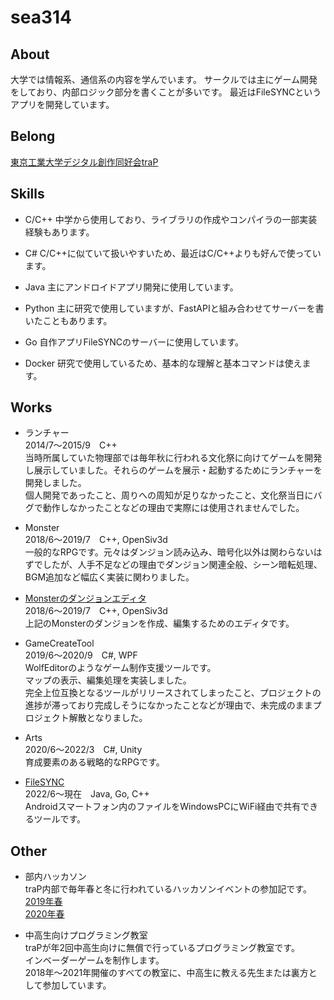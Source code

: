 # sea314

## About
大学では情報系、通信系の内容を学んでいます。
サークルでは主にゲーム開発をしており、内部ロジック部分を書くことが多いです。
最近はFileSYNCというアプリを開発しています。

## Belong
[東京工業大学デジタル創作同好会traP](https://trap.jp/)

## Skills
- C/C++
中学から使用しており、ライブラリの作成やコンパイラの一部実装経験もあります。

- C#
C/C++に似ていて扱いやすいため、最近はC/C++よりも好んで使っています。

- Java
主にアンドロイドアプリ開発に使用しています。

- Python
主に研究で使用していますが、FastAPIと組み合わせてサーバーを書いたこともあります。

- Go
自作アプリFileSYNCのサーバーに使用しています。

- Docker
研究で使用しているため、基本的な理解と基本コマンドは使えます。

## Works
- ランチャー\
2014/7～2015/9　C++\
当時所属していた物理部では毎年秋に行われる文化祭に向けてゲームを開発し展示していました。それらのゲームを展示・起動するためにランチャーを開発しました。\
個人開発であったこと、周りへの周知が足りなかったこと、文化祭当日にバグで動作しなかったことなどの理由で実際には使用されませんでした。

- Monster\
2018/6～2019/7　C++, OpenSiv3d\
一般的なRPGです。元々はダンジョン読み込み、暗号化以外は関わらないはずでしたが、人手不足などの理由でダンジョン関連全般、シーン暗転処理、BGM追加など幅広く実装に関わりました。

- [Monsterのダンジョンエディタ](https://trap.jp/post/700/)\
2018/6～2019/7　C++, OpenSiv3d\
上記のMonsterのダンジョンを作成、編集するためのエディタです。

- GameCreateTool\
2019/6～2020/9　C#, WPF\
WolfEditorのようなゲーム制作支援ツールです。\
マップの表示、編集処理を実装しました。\
完全上位互換となるツールがリリースされてしまったこと、プロジェクトの進捗が滞っており完成しそうになかったことなどが理由で、未完成のままプロジェクト解散となりました。

- Arts\
2020/6～2022/3　C#, Unity\
育成要素のある戦略的なRPGです。

- [FileSYNC](https://github.com/sea314/AndroidFileSYNC)\
2022/6～現在　Java, Go, C++\
Androidスマートフォン内のファイルをWindowsPCにWiFi経由で共有できるツールです。

## Other
- 部内ハッカソン\
traP内部で毎年春と冬に行われているハッカソンイベントの参加記です。\
[2019年春](https://trap.jp/post/721/)\
[2020年春](https://trap.jp/post/1103/)

- 中高生向けプログラミング教室\
traPが年2回中高生向けに無償で行っているプログラミング教室です。\
インベーダーゲームを制作します。\
2018年～2021年開催のすべての教室に、中高生に教える先生または裏方として参加しています。
